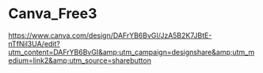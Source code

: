 # Canva_Free3
https://www.canva.com/design/DAFrYB6BvGI/JzA5B2K7JBtE-nTfNil3UA/edit?utm_content=DAFrYB6BvGI&amp;utm_campaign=designshare&amp;utm_medium=link2&amp;utm_source=sharebutton
